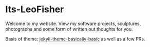 # Its-LeoFisher

Welcome to my website.  View my software projects, sculptures, photographs and some form of written out thoughts for you.

Basis of theme: [jekyll-theme-basically-basic](https://github.com/mmistakes/jekyll-theme-basically-basic) as well as a few PRs.
